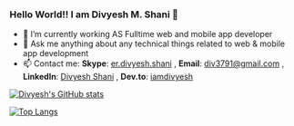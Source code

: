 ### Hello World!! I am Divyesh M. Shani 👋

- 🔭 I’m currently working AS Fulltime web and mobile app developer
- 💬 Ask me anything about any technical things related to web & mobile app development
- 📫 Contact me:
     **Skype**: [er.divyesh.shani](skype:live:.cid.b794b3fc17918e26?chat) , 
     **Email**: div3791@gmail.com , 
     **LinkedIn**: [Divyesh Shani](https://www.linkedin.com/in/ershani/) , 
     **Dev.to**: [iamdivyesh](https://dev.to/iamdivyesh)


[![Divyesh's GitHub stats](https://github-readme-stats.vercel.app/api?username=div3791&show_icons=true&theme=dracula&title_color=4287f5&count_private=true)](https://github.com/anuraghazra/github-readme-stats)

[![Top Langs](https://github-readme-stats.vercel.app/api/top-langs/?username=div3791&layout=compact)](https://github.com/div3791/github-readme-stats)
